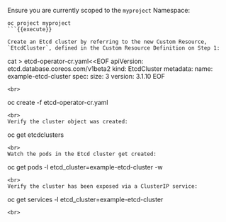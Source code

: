 Ensure you are currently scoped to the `myproject` Namespace:

```
oc project myproject
```{{execute}}

Create an Etcd cluster by referring to the new Custom Resource, `EtcdCluster`, defined in the Custom Resource Definition on Step 1:

```
cat > etcd-operator-cr.yaml<<EOF
apiVersion: etcd.database.coreos.com/v1beta2
kind: EtcdCluster
metadata:
  name: example-etcd-cluster
spec:
  size: 3
  version: 3.1.10
EOF
```{{execute}}
<br>
```
oc create -f etcd-operator-cr.yaml
```{{execute}}
<br>
Verify the cluster object was created:

```
oc get etcdclusters
```{{execute}}
<br>
Watch the pods in the Etcd cluster get created:

```
oc get pods -l etcd_cluster=example-etcd-cluster -w
```{{execute}}
<br>
Verify the cluster has been exposed via a ClusterIP service:

```
oc get services -l etcd_cluster=example-etcd-cluster
```{{execute}}
<br>
